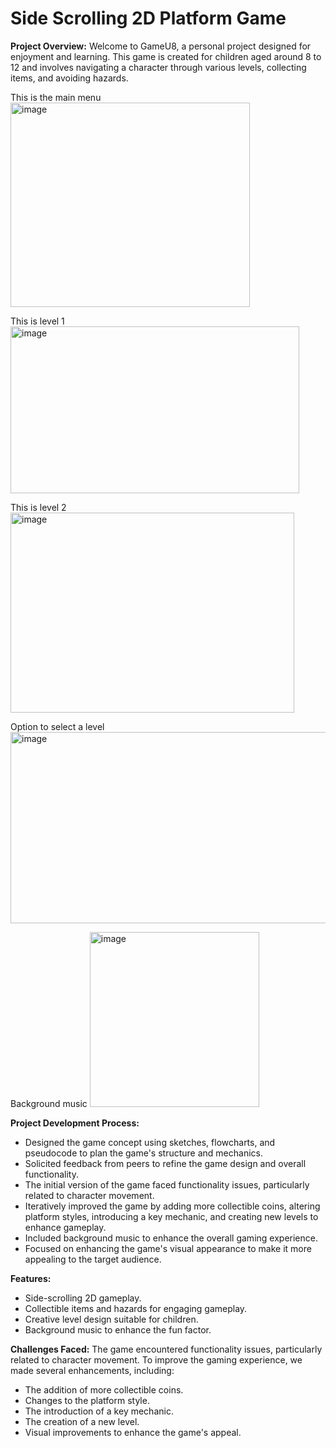 # Side Scrolling 2D Platform Game

**Project Overview:**
Welcome to GameU8, a personal project designed for enjoyment and learning. This game is created for children aged around 8 to 12 and involves navigating a character through various levels, collecting items, and avoiding hazards.

This is the main menu
<img width="383" height="327" alt="image" src="https://github.com/user-attachments/assets/7f70615f-8537-475d-bf89-69c59e5c1630" />

This is level 1 
<img width="462" height="267" alt="image" src="https://github.com/user-attachments/assets/6cbf7200-9cfe-43c5-b611-f32a06d5084e" />

This is level 2
<img width="454" height="320" alt="image" src="https://github.com/user-attachments/assets/c41a6f46-dee5-4ea4-aa06-1da38e7986f3" />

Option to select a level
<img width="553" height="306" alt="image" src="https://github.com/user-attachments/assets/ffcb218b-d0ad-44a2-956c-bee9bb90735b" />

Background music
<img width="271" height="280" alt="image" src="https://github.com/user-attachments/assets/74a2fe21-1f3d-4d49-a2d1-0670ce21050d" />

**Project Development Process:**
- Designed the game concept using sketches, flowcharts, and pseudocode to plan the game's structure and mechanics.
- Solicited feedback from peers to refine the game design and overall functionality.
- The initial version of the game faced functionality issues, particularly related to character movement.
- Iteratively improved the game by adding more collectible coins, altering platform styles, introducing a key mechanic, and creating new levels to enhance gameplay.
- Included background music to enhance the overall gaming experience.
- Focused on enhancing the game's visual appearance to make it more appealing to the target audience.

**Features:**
- Side-scrolling 2D gameplay.
- Collectible items and hazards for engaging gameplay.
- Creative level design suitable for children.
- Background music to enhance the fun factor.

**Challenges Faced:**
The game encountered functionality issues, particularly related to character movement. To improve the gaming experience, we made several enhancements, including:
- The addition of more collectible coins.
- Changes to the platform style.
- The introduction of a key mechanic.
- The creation of a new level.
- Visual improvements to enhance the game's appeal.
  

